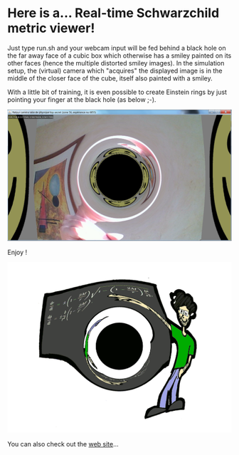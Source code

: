 
Here is a... Real-time Schwarzchild metric viewer!
==================================================

Just type run.sh and your webcam input will be fed behind a black hole on the far away face of a cubic box which otherwise has a smiley painted on its other faces (hence the multiple distorted smiley images). In the simulation setup, the (virtual) camera which "acquires" the displayed image is in the middle of the closer face of the cube, itself also painted with a smiley.

With a little bit of training, it is even possible to create Einstein rings by just pointing your finger at the black hole (as below ;-).

![Einstein ring screenshot](../deco/Einstein-ring-screenshot.bmp)

Enjoy !

![The funky scientist](../deco/cartoon-relativity.gif)

You can also check out the [web site](http://sirdeyre.free.fr/maths/relativity.htm)...